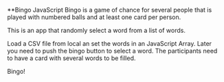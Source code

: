 **Bingo JavaScript
Bingo is a game of chance for several people that is played with numbered balls and at least one card per person.

This is an app that randomly select a word from a list of words.

Load a CSV file from local an set the words in an JavaScript Array.
Later you need to push the bingo button to select a word.
The participants need to have a card with several words to be filled.

Bingo!